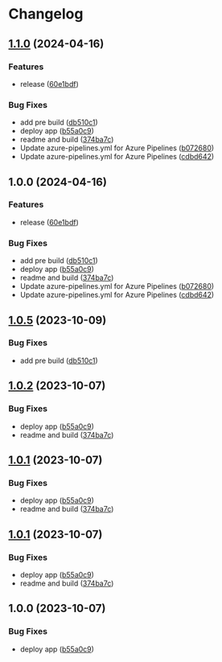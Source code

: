 # Changelog

## [1.1.0](https://github.com/karlosarr/app/compare/v1.0.0...v1.1.0) (2024-04-16)


### Features

* release ([60e1bdf](https://github.com/karlosarr/app/commit/60e1bdf62cd356f36512fe3ca34db533555786d9))


### Bug Fixes

* add pre build ([db510c1](https://github.com/karlosarr/app/commit/db510c1a9bf28872776e5ed29f4f81bd365a60c0))
* deploy app ([b55a0c9](https://github.com/karlosarr/app/commit/b55a0c9a58f19d898ef10b6475f009ffa3768fa7))
* readme and build ([374ba7c](https://github.com/karlosarr/app/commit/374ba7cda9fc23bc57c123689570c378cf7ee048))
* Update azure-pipelines.yml for Azure Pipelines ([b072680](https://github.com/karlosarr/app/commit/b0726807d883b94f2e7af3ae0a936d9af1aa7b75))
* Update azure-pipelines.yml for Azure Pipelines ([cdbd642](https://github.com/karlosarr/app/commit/cdbd6428b72f4e7bf3fa4c86f532e196bcc39c34))

## 1.0.0 (2024-04-16)


### Features

* release ([60e1bdf](https://github.com/karlosarr/app/commit/60e1bdf62cd356f36512fe3ca34db533555786d9))


### Bug Fixes

* add pre build ([db510c1](https://github.com/karlosarr/app/commit/db510c1a9bf28872776e5ed29f4f81bd365a60c0))
* deploy app ([b55a0c9](https://github.com/karlosarr/app/commit/b55a0c9a58f19d898ef10b6475f009ffa3768fa7))
* readme and build ([374ba7c](https://github.com/karlosarr/app/commit/374ba7cda9fc23bc57c123689570c378cf7ee048))
* Update azure-pipelines.yml for Azure Pipelines ([b072680](https://github.com/karlosarr/app/commit/b0726807d883b94f2e7af3ae0a936d9af1aa7b75))
* Update azure-pipelines.yml for Azure Pipelines ([cdbd642](https://github.com/karlosarr/app/commit/cdbd6428b72f4e7bf3fa4c86f532e196bcc39c34))

## [1.0.5](https://github.com/karlosarr/app/compare/1.0.4...v1.0.5) (2023-10-09)


### Bug Fixes

* add pre build ([db510c1](https://github.com/karlosarr/app/commit/db510c1a9bf28872776e5ed29f4f81bd365a60c0))

## [1.0.2](https://github.com/karlosarr/app/compare/v1.0.1...v1.0.2) (2023-10-07)


### Bug Fixes

* deploy app ([b55a0c9](https://github.com/karlosarr/app/commit/b55a0c9a58f19d898ef10b6475f009ffa3768fa7))
* readme and build ([374ba7c](https://github.com/karlosarr/app/commit/374ba7cda9fc23bc57c123689570c378cf7ee048))

## [1.0.1](https://github.com/karlosarr/app/compare/v1.0.0...v1.0.1) (2023-10-07)


### Bug Fixes

* deploy app ([b55a0c9](https://github.com/karlosarr/app/commit/b55a0c9a58f19d898ef10b6475f009ffa3768fa7))
* readme and build ([374ba7c](https://github.com/karlosarr/app/commit/374ba7cda9fc23bc57c123689570c378cf7ee048))

## [1.0.1](https://github.com/karlosarr/app/compare/v1.0.0...v1.0.1) (2023-10-07)


### Bug Fixes

* deploy app ([b55a0c9](https://github.com/karlosarr/app/commit/b55a0c9a58f19d898ef10b6475f009ffa3768fa7))
* readme and build ([374ba7c](https://github.com/karlosarr/app/commit/374ba7cda9fc23bc57c123689570c378cf7ee048))

## 1.0.0 (2023-10-07)


### Bug Fixes

* deploy app ([b55a0c9](https://github.com/karlosarr/app/commit/b55a0c9a58f19d898ef10b6475f009ffa3768fa7))
